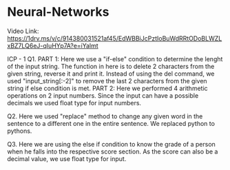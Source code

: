 # Neural-Networks

Video Link: https://1drv.ms/v/c/914380031521af45/EdWBBiJcPztIoBuWdRRtODoBLWZLxBZ7LQ6eJ-qIuHYp7A?e=iYalmt

ICP - 1
Q1. PART 1: Here we use a "if-else" condition to determine the lenght of the input string. The function in here is to delete 2 characters from the given string, reverse it and print it. Instead of using the del command, we used "input_string[:-2]" to remove the last 2 characters from the given string if else condition is met.
    PART 2: Here we performed 4 arithmetic operations on 2 input numbers. Since the input can have a possible decimals we used float type for input numbers.

Q2. Here we used "replace" method to change any given word in the sentence to a different one in the entire sentence. We replaced python to pythons.

Q3. Here we are using the else if condition to know the grade of a person when he falls into the respective score section. As the score can also be a decimal value, we use float type for input.
